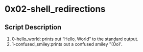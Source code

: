 # 0x02-shell_redirections 

## Script Description 
1. 0-hello_world: prints out “Hello, World” to the standard output.
2. 1-confused_smiley:prints out a confused smiley "(Ôo)'. 
